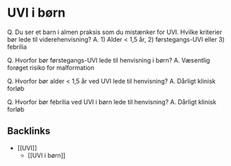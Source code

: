 # UVI i børn
Q. Du ser et barn i almen praksis som du mistænker for UVI. Hvilke kriterier bør lede til viderehenvisning?
A. 1) Alder < 1,5 år, 2) førstegangs-UVI eller 3) febrilia

Q. Hvorfor bør førstegangs-UVI lede til henvisning i børn?
A. Væsentlig forøget risiko for malformation

Q. Hvorfor bør alder < 1,5 år ved UVI lede til henvisning?
A. Dårligt klinisk forløb

Q. Hvorfor bør febrilia ved UVI i børn lede til henvisning?
A. Dårligt klinisk forløb

<!-- #anki/tag/med/Pediatrics #anki/deck/Medicine -->

## Backlinks
* [[UVI]]
	* [[UVI i børn]]

<!-- {BearID:16B43710-7160-44BD-90E9-818719481CF6-13688-0000BD67535FA0AB} -->
